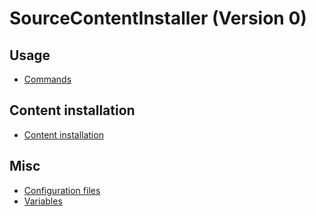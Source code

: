 # SourceContentInstaller (Version 0)

## Usage

- [Commands](commands.md)

## Content installation

- [Content installation](content-installation.md)

## Misc

- [Configuration files](configuration-files.md)
- [Variables](variables.md)
